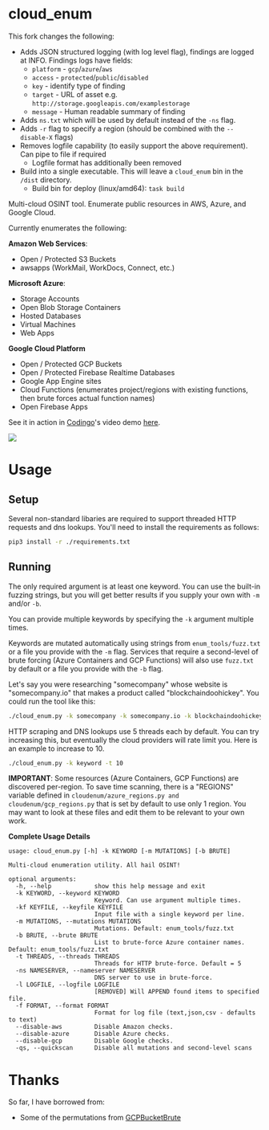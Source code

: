 # cloud_enum

This fork changes the following:

- Adds JSON structured logging (with log level flag), findings are logged at INFO. Findings logs have fields:
  - `platform` - `gcp`/`azure`/`aws`
  - `access` - `protected`/`public`/`disabled`
  - `key` - identify type of finding
  - `target` - URL of asset e.g. `http://storage.googleapis.com/examplestorage`
  - `message` - Human readable summary of finding
- Adds `ns.txt` which will be used by default instead of the `-ns` flag.
- Adds `-r` flag to specify a region (should be combined with the `--disable-X` flags)
- Removes logfile capability (to easily support the above requirement). Can pipe to file if required
  - Logfile format has additionally been removed
- Build into a single executable. This will leave a `cloud_enum` bin in the `/dist` directory.
  - Build bin for deploy (linux/amd64): `task build`

Multi-cloud OSINT tool. Enumerate public resources in AWS, Azure, and Google Cloud.

Currently enumerates the following:

**Amazon Web Services**:

- Open / Protected S3 Buckets
- awsapps (WorkMail, WorkDocs, Connect, etc.)

**Microsoft Azure**:

- Storage Accounts
- Open Blob Storage Containers
- Hosted Databases
- Virtual Machines
- Web Apps

**Google Cloud Platform**

- Open / Protected GCP Buckets
- Open / Protected Firebase Realtime Databases
- Google App Engine sites
- Cloud Functions (enumerates project/regions with existing functions, then brute forces actual function names)
- Open Firebase Apps

See it in action in [Codingo](https://github.com/codingo)'s video demo [here](https://www.youtube.com/embed/pTUDJhWJ1m0).

<img src="https://initstring.keybase.pub/host/images/cloud_enum.png" align="center"/>

# Usage

## Setup

Several non-standard libaries are required to support threaded HTTP requests and dns lookups. You'll need to install the requirements as follows:

```sh
pip3 install -r ./requirements.txt
```

## Running

The only required argument is at least one keyword. You can use the built-in fuzzing strings, but you will get better results if you supply your own with `-m` and/or `-b`.

You can provide multiple keywords by specifying the `-k` argument multiple times.

Keywords are mutated automatically using strings from `enum_tools/fuzz.txt` or a file you provide with the `-m` flag. Services that require a second-level of brute forcing (Azure Containers and GCP Functions) will also use `fuzz.txt` by default or a file you provide with the `-b` flag.

Let's say you were researching "somecompany" whose website is "somecompany.io" that makes a product called "blockchaindoohickey". You could run the tool like this:

```sh
./cloud_enum.py -k somecompany -k somecompany.io -k blockchaindoohickey
```

HTTP scraping and DNS lookups use 5 threads each by default. You can try increasing this, but eventually the cloud providers will rate limit you. Here is an example to increase to 10.

```sh
./cloud_enum.py -k keyword -t 10
```

**IMPORTANT**: Some resources (Azure Containers, GCP Functions) are discovered per-region. To save time scanning, there is a "REGIONS" variable defined in `cloudenum/azure_regions.py and cloudenum/gcp_regions.py` that is set by default to use only 1 region. You may want to look at these files and edit them to be relevant to your own work.

**Complete Usage Details**

```
usage: cloud_enum.py [-h] -k KEYWORD [-m MUTATIONS] [-b BRUTE]

Multi-cloud enumeration utility. All hail OSINT!

optional arguments:
  -h, --help            show this help message and exit
  -k KEYWORD, --keyword KEYWORD
                        Keyword. Can use argument multiple times.
  -kf KEYFILE, --keyfile KEYFILE
                        Input file with a single keyword per line.
  -m MUTATIONS, --mutations MUTATIONS
                        Mutations. Default: enum_tools/fuzz.txt
  -b BRUTE, --brute BRUTE
                        List to brute-force Azure container names. Default: enum_tools/fuzz.txt
  -t THREADS, --threads THREADS
                        Threads for HTTP brute-force. Default = 5
  -ns NAMESERVER, --nameserver NAMESERVER
                        DNS server to use in brute-force.
  -l LOGFILE, --logfile LOGFILE
                        [REMOVED] Will APPEND found items to specified file.
  -f FORMAT, --format FORMAT
                        Format for log file (text,json,csv - defaults to text)
  --disable-aws         Disable Amazon checks.
  --disable-azure       Disable Azure checks.
  --disable-gcp         Disable Google checks.
  -qs, --quickscan      Disable all mutations and second-level scans
```

# Thanks

So far, I have borrowed from:

- Some of the permutations from [GCPBucketBrute](https://github.com/RhinoSecurityLabs/GCPBucketBrute/blob/master/permutations.txt)

